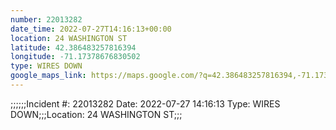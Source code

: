 ```yaml
---
number: 22013282
date_time: 2022-07-27T14:16:13+00:00
location: 24 WASHINGTON ST
latitude: 42.386483257816394
longitude: -71.17378676830502
type: WIRES DOWN
google_maps_link: https://maps.google.com/?q=42.386483257816394,-71.17378676830502
---
```


;;;;;;Incident #: 22013282  Date: 2022-07-27 14:16:13   Type: WIRES DOWN;;;Location: 24 WASHINGTON ST;;;
